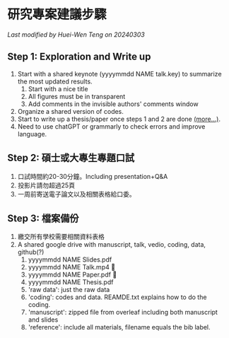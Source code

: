 # 研究專案建議步驟 


*Last modified by Huei-Wen Teng on 20240303*



## Step 1: Exploration and Write up

1. Start with a shared keynote (yyyymmdd NAME talk.key) to summarize the most updated results. 
    1. Start with a nice title
    2. All figures must be in transparent
    3. Add comments in the invisible authors' comments window 
2. Organize a shared version of codes. 
3. Start to write up a thesis/paper once steps 1 and 2 are done [(more...)](https://hackmd.io/_eKxt4LLT-SGCrr5NFeByA). 
4. Need to use chatGPT or grammarly to check errors and improve language. 


## Step 2: 碩士或大專生專題口試

1. 口試時間約20-30分鐘。Including presentation+Q&A
2. 投影片請勿超過25頁
3. 一周前寄送電子論文以及相關表格給口委。

## Step 3: 檔案備份

1. 繳交所有學校需要相關資料表格
2. A shared google drive with manuscript, talk, vedio, coding, data, github(?)
    1. yyyymmdd NAME Slides.pdf 
    2. yyyymmdd NAME Talk.mp4 :apple:
    3. yyyymmdd NAME Paper.pdf :apple:
    4. yyyymmdd NAME Thesis.pdf
    5. 'raw data': just the raw data
    6. 'coding': codes and data. REAMDE.txt explains how to do the coding. 
    8. 'manuscript': zipped file from overleaf including both manuscript and slides
    9. 'reference': include all materials, filename equals the bib label. 

